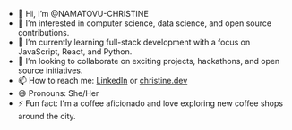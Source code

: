 - 👋 Hi, I’m @NAMATOVU-CHRISTINE
- 👀 I’m interested in computer science, data science, and open source contributions.
- 🌱 I’m currently learning full-stack development with a focus on JavaScript, React, and Python.
- 💞️ I’m looking to collaborate on exciting projects, hackathons, and open source initiatives.
- 📫 How to reach me: [LinkedIn](https://www.linkedin.com/in/christine) or [christine.dev](https://christine.dev)
- 😄 Pronouns: She/Her
- ⚡ Fun fact: I'm a coffee aficionado and love exploring new coffee shops around the city.

<!---
NAMATOVU-CHRISTINE/NAMATOVU-CHRISTINE is a ✨ special ✨ repository because its `README.md` (this file) appears on your GitHub profile.
You can click the Preview link to take a look at your changes.
--->
